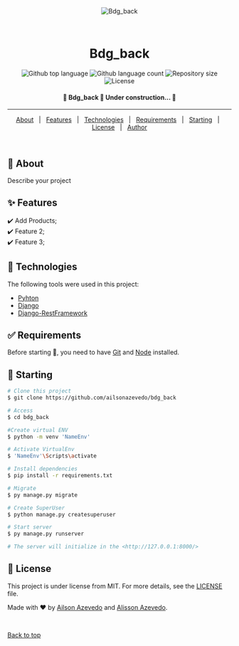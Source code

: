 <div align="center" id="top"> 
  <img src="./.github/app.gif" alt="Bdg_back" />

  &#xa0;

  <!-- <a href="https://bdg_back.netlify.app">Demo</a> -->
</div>

<h1 align="center">Bdg_back</h1>

<p align="center">
  <img alt="Github top language" src="https://img.shields.io/github/languages/top/ailsonazevedo/bdg_back?color=E2330C">

  <img alt="Github language count" src="https://img.shields.io/github/languages/count/ailsonazevedo/bdg_back?color=E2330C">

  <img alt="Repository size" src="https://img.shields.io/github/repo-size/ailsonazevedo/bdg_back?color=56BEB8">

  <img alt="License" src="https://img.shields.io/github/license/{{YOUR_GITHUB_USERNAME}}/bdg_back?color=56BEB8">

  <!-- <img alt="Github issues" src="https://img.shields.io/github/issues/{{YOUR_GITHUB_USERNAME}}/bdg_back?color=56BEB8" /> -->

  <!-- <img alt="Github forks" src="https://img.shields.io/github/forks/{{YOUR_GITHUB_USERNAME}}/bdg_back?color=56BEB8" /> -->

  <!-- <img alt="Github stars" src="https://img.shields.io/github/stars/{{YOUR_GITHUB_USERNAME}}/bdg_back?color=56BEB8" /> -->
</p>

<!-- Status -->

<h4 align="center"> 
	🚧  Bdg_back 🚀 Under construction...  🚧
</h4> 

<hr>

<p align="center">
  <a href="#dart-about">About</a> &#xa0; | &#xa0; 
  <a href="#sparkles-features">Features</a> &#xa0; | &#xa0;
  <a href="#rocket-technologies">Technologies</a> &#xa0; | &#xa0;
  <a href="#white_check_mark-requirements">Requirements</a> &#xa0; | &#xa0;
  <a href="#checkered_flag-starting">Starting</a> &#xa0; | &#xa0;
  <a href="#memo-license">License</a> &#xa0; | &#xa0;
  <a href="https://github.com/{{YOUR_GITHUB_USERNAME}}" target="_blank">Author</a>
</p>

<br>

## :dart: About ##

Describe your project

## :sparkles: Features ##

:heavy_check_mark: Add Products;\
:heavy_check_mark: Feature 2;\
:heavy_check_mark: Feature 3;

## :rocket: Technologies ##

The following tools were used in this project:

- [Pyhton](https://python.org/)
- [Django](https://www.djangoproject.com/)
- [Django-RestFramework](https://www.django-rest-framework.org/)


## :white_check_mark: Requirements ##

Before starting :checkered_flag:, you need to have [Git](https://git-scm.com) and [Node](https://nodejs.org/en/) installed.

## :checkered_flag: Starting ##

```bash
# Clone this project
$ git clone https://github.com/ailsonazevedo/bdg_back

# Access
$ cd bdg_back

#Create virtual ENV
$ python -m venv 'NameEnv'

# Activate VirtualEnv
$ 'NameEnv'\Scripts\activate

# Install dependencies
$ pip install -r requirements.txt

# Migrate
$ py manage.py migrate

# Create SuperUser
$ python manage.py createsuperuser

# Start server
$ py manage.py runserver

# The server will initialize in the <http://127.0.0.1:8000/>
```

## :memo: License ##

This project is under license from MIT. For more details, see the [LICENSE](LICENSE.md) file.


Made with :heart: by <a href="https://github.com/ailsonazevedo" target="_blank">Ailson Azevedo</a>
               and <a href="https://github.com/alissonazevedo" target="_blank">Alisson Azevedo</a>.

&#xa0;

<a href="#top">Back to top</a>
